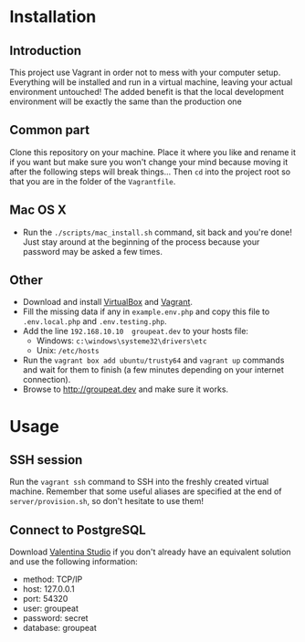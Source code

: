 # Installation

## Introduction

This project use Vagrant in order not to mess with your computer setup. Everything will be installed and run in a virtual machine, leaving your actual environment untouched! The added benefit is that the local development environment will be exactly the same than the production one

## Common part

Clone this repository on your machine. Place it where you like and rename it if you want but make sure you won't change your mind because moving it after the following steps will break things... Then `cd` into the project root so that you are in the folder of the `Vagrantfile`.

## Mac OS X
 - Run the `./scripts/mac_install.sh` command, sit back and you're done! Just stay around at the beginning of the process because your password may be asked a few times.

## Other
 - Download and install [VirtualBox](https://www.virtualbox.org/wiki/Downloads) and [Vagrant](https://www.vagrantup.com/downloads.html).
 - Fill the missing data if any in `example.env.php` and copy this file to `.env.local.php` and `.env.testing.php`.
 - Add the line `192.168.10.10  groupeat.dev` to your hosts file:
   - Windows: `c:\windows\systeme32\drivers\etc`
   - Unix: `/etc/hosts`
 - Run the `vagrant box add ubuntu/trusty64` and `vagrant up` commands and wait for them to finish (a few minutes depending on your internet connection).
 - Browse to http://groupeat.dev and make sure it works.

# Usage

## SSH session

Run the `vagrant ssh` command to SSH into the freshly created virtual machine.
Remember that some useful aliases are specified at the end of `server/provision.sh`, so don't hesitate to use them!

## Connect to PostgreSQL

Download [Valentina Studio](http://www.valentina-db.com/en/all-downloads) if you don't already have an equivalent solution and
use the following information:
 - method: TCP/IP
 - host: 127.0.0.1
 - port: 54320
 - user: groupeat
 - password: secret
 - database: groupeat
